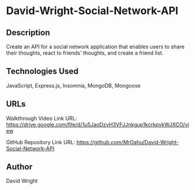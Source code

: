 # David-Wright-Social-Network-API

## Description

Create an API for a social network application that enables users to share their thoughts, react to friends' thoughts, and create a friend list.

## Technologies Used

JavaScript, Express.js, Insomnia, MongoDB, Mongoose

## URLs

Walkthrough Video Link URL: https://drive.google.com/file/d/1u5JaoDzvH3VFJJnkgup1kcrkpvkWJXCO/view

GitHub Repository Link URL: https://github.com/MrOahu/David-Wright-Social-Network-API

## Author

David Wright
